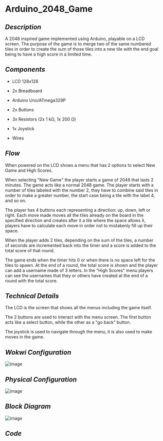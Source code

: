 # Arduino_2048_Game

 ## _Description_

A 2048 inspired game implemented using Arduino, playable on a LCD screen. The purpose of the game is to merge two of the same numbered tiles in order to create the sum of those tiles into a new tile with the end goal being to have a high score in a limited time.

 ## _Components_

- LCD 128x128

- 2x Breadboard

- Arduino Uno/ATmega328P

- 2x Buttons

- 3x Resistors (2x 1 kΩ, 1x 200 Ω)

- 1x Joystick  

- Wires

 ## _Flow_

When powered on the LCD shows a menu that has 2 options to select New Game and High Scores.

When selecting "New Game" the player starts a game of 2048 that lasts 2 minutes. 
The game acts like a normal 2048 game. 
The player starts with a number of tiles labeled with the number 2, they have to combine said tiles in order to make a greater number, the start case being a tile with the label 4, and so on.

The player has 4 buttons each representing a direction: up, down, left or right. Each move made moves all the tiles already on the board in the specified direction and creates after it a tile where the space allows it, players have to calculate each move in order not to mistakenly fill up their space.

When the player adds 2 tiles, depending on the sum of the tiles, a number of seconds are incremented back into the timer and a score is added to the total score of that round. 

The game ends when the timer hits 0 or when there is no space left for the tiles to spawn. 
At the end of a round, the total score is shown and the player can add a username made of 3 letters. In the "High Scores" menu players can see the usernames that they or others have created at the end of a round with the total score.

## _Technical Details_

The LCD is the screen that shows all the menus including the game itself.

The 2 buttons are used to interact with the menu screen. The first button acts like a select button, while the other as a "go back" button.

The joystick is used to navigate through the menu, it is also used to make moves in the game.

## _Wokwi Configuration_

![image](https://github.com/user-attachments/assets/14e4e799-74eb-43ba-939d-1cee6f50aa8e)

## _Physical Configuration_

![image](https://github.com/user-attachments/assets/d67913d4-beec-43e4-bc14-5a71c7178163)

## _Block Diagram_

![image](https://github.com/user-attachments/assets/fb891caf-d682-449d-a7d7-83680e0a80b3)

## _Code_


